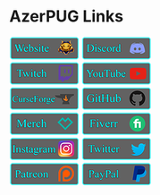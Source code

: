 # AzerPUG Links
[![](https://github.com/AzerPUG/AZP-Files/raw/main/Panels/Website%20Panel%20Small.png "")](http://www.azerpug.com "") 
[![](https://github.com/AzerPUG/AZP-Files/raw/main/Panels/Discord%20Panel%20Small.png "")](http://www.azerpug.com/discord "")  
[![](https://github.com/AzerPUG/AZP-Files/raw/main/Panels/Twitch%20Panel%20Small.png "")](http://www.twitch.tv/AzerPUG "") 
[![](https://github.com/AzerPUG/AZP-Files/raw/main/Panels/YouTube%20Panel%20Small.png "")](https://www.youtube.com/channel/UClMRIcLGE_0SODpOrP8AVlQ "")  
[![](https://github.com/AzerPUG/AZP-Files/raw/main/Panels/CurseForge%20Panel%20Small.png "")](https://www.curseforge.com/members/azerpug/projects "") 
[![](https://github.com/AzerPUG/AZP-Files/raw/main/Panels/GitHub%20Panel%20Small.png "")](https://github.com/AzerPUG "")  
[![](https://github.com/AzerPUG/AZP-Files/raw/main/Panels/Merch%20Panel%20Small.png "")](https://shop.spreadshirt.net/azerpug/ "") 
[![](https://github.com/AzerPUG/AZP-Files/raw/main/Panels/Fiverr%20Panel%20Small.png "")](https://www.fiverr.com/arcodielhof "")  
[![](https://github.com/AzerPUG/AZP-Files/raw/main/Panels/Instagram%20Panel%20Small.png "")](https://www.instagram.com/azerpug/ "") 
[![](https://github.com/AzerPUG/AZP-Files/raw/main/Panels/Twitter%20Panel%20Small.png "")](https://twitter.com/azerpug "")  
[![](https://github.com/AzerPUG/AZP-Files/raw/main/Panels/Patreon%20Panel%20Small.png "")](https://www.patreon.com/AzerPUG "") 
[![](https://github.com/AzerPUG/AZP-Files/raw/main/Panels/PayPal%20Panel%20Small.png "")](https://www.paypal.com/donate?hosted_button_id=V4M8A5PPJWZLE "")
